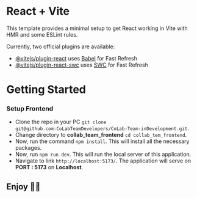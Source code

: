 # React + Vite

This template provides a minimal setup to get React working in Vite with HMR and some ESLint rules.

Currently, two official plugins are available:

- [@vitejs/plugin-react](https://github.com/vitejs/vite-plugin-react/blob/main/packages/plugin-react/README.md) uses [Babel](https://babeljs.io/) for Fast Refresh
- [@vitejs/plugin-react-swc](https://github.com/vitejs/vite-plugin-react-swc) uses [SWC](https://swc.rs/) for Fast Refresh


# Getting Started

### Setup Frontend
+ Clone the repo in your PC `git clone git@github.com:CoLabTeamDevelopers/CoLab-Team-inDevelopment.git`.
+ Change directory to **collab_team_frontend** `cd collab_tem_frontend`.
+ Now, run the command `npm install`. This will install all the necessary packages.
+ Now, run `npm run dev`. This will run the local server of this application.
+ Navigate to link `http://localhost:5173/`. The application will serve on **PORT : 5173** on **Localhost**.

## Enjoy 🙂🙂
